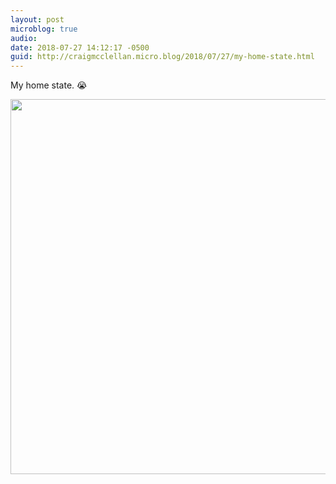 ```yaml
---
layout: post
microblog: true
audio: 
date: 2018-07-27 14:12:17 -0500
guid: http://craigmcclellan.micro.blog/2018/07/27/my-home-state.html
---
```

My home state. 😭

<img src="http://craigmcclellan.com/uploads/2018/a44fc8567a.jpg" width="600" height="600" />
